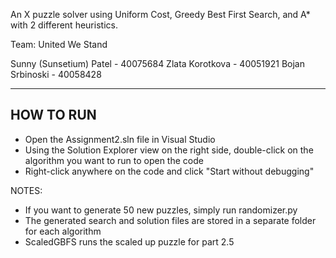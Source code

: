 An X puzzle solver using Uniform Cost, Greedy Best First Search, and A* with 2 different heuristics.

Team: United We Stand

Sunny (Sunsetium) Patel - 40075684
Zlata Korotkova - 40051921
Bojan Srbinoski - 40058428

-----------
HOW TO RUN
-----------

- Open the Assignment2.sln file in Visual Studio
- Using the Solution Explorer view on the right side, double-click on the algorithm you want to run to open the code
- Right-click anywhere on the code and click "Start without debugging"

NOTES:

- If you want to generate 50 new puzzles, simply run randomizer.py
- The generated search and solution files are stored in a separate folder for each algorithm
- ScaledGBFS runs the scaled up puzzle for part 2.5
